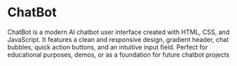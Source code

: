 # ChatBot
ChatBot is a modern AI chatbot user interface created with HTML, CSS, and JavaScript. It features a clean and responsive design, gradient header, chat bubbles, quick action buttons, and an intuitive input field. Perfect for educational purposes, demos, or as a foundation for future chatbot projects
